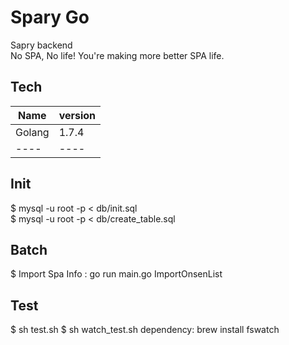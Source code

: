 # Spary Go
Sapry backend  
No SPA, No life! You're making more better SPA life.

## Tech
|  Name  |  version  |
| ---- | ---- |
| Golang | 1.7.4 | 
| ---- | ---- |

## Init
$ mysql -u root -p < db/init.sql  
$ mysql -u root -p < db/create_table.sql

## Batch
$ Import Spa Info : go run main.go ImportOnsenList

## Test
$ sh test.sh
$ sh watch_test.sh
dependency: brew install fswatch

